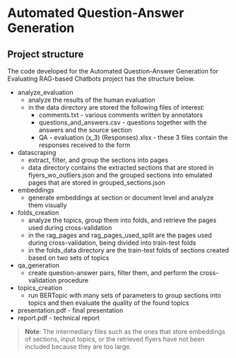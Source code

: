 # Automated Question-Answer Generation

## Project structure
The code developed for the Automated Question-Answer Generation for Evaluating RAG-based Chatbots project has the structure below.

- analyze_evaluation
    - analyze the results of the human evaluation
    - in the data directory are stored the following files of interest:
        - comments.txt - various comments written by annotators
        - questions_and_answers.csv - questions together with the answers and the source section
        - QA - evaluation (x_3) (Responses).xlsx - these 3 files contain the responses received to the form
- datascraping
    - extract, filter, and group the sections into pages
    - data directory contains the extracted sections that are stored in flyers_wo_outliers.json and the grouped sections into emulated pages that are stored in grouped_sections.json
- embeddings
    - generate embeddings at section or document level and analyze them visually
- folds_creation
    - analyze the topics, group them into folds, and retrieve the pages used during cross-validation
    - in the rag_pages and rag_pages_used_split are the pages used during cross-validation, being divided into train-test folds
    - in the folds_data directory are the train-test folds of sections created based on two sets of topics
- qa_generation
    - create question-answer pairs, filter them, and perform the cross-validation procedure
- topics_creation
    - run BERTopic with many sets of parameters to group sections into topics and then evaluate the quality of the found topics
- presentation.pdf - final presentation
- report.pdf - technical report

> **Note**: The intermediary files such as the ones that store embeddings of sections, input topics, or the retrieved flyers have not been included because they are too large.
